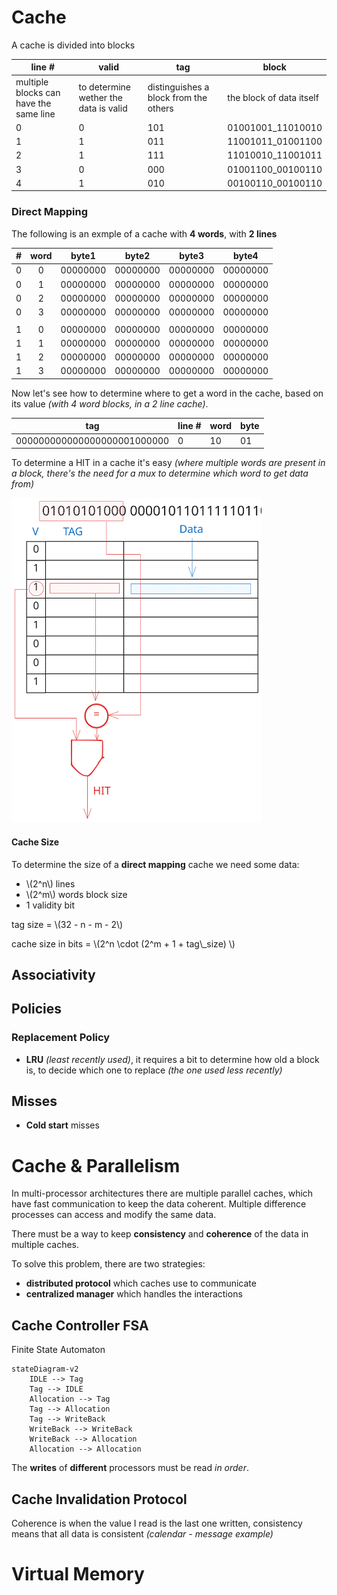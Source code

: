 # Cache

A cache is divided into blocks

| line # | valid | tag | block |
|--|--|--|--|
| multiple blocks can have the same line | to determine wether the data is valid | distinguishes a block from the others | the block of data itself |
| 0 | 0 | 101 | 01001001\_11010010 |
| 1 | 1 | 011 | 11001011\_01001100 |
| 2 | 1 | 111 | 11010010\_11001011 |
| 3 | 0 | 000 | 01001100\_00100110 |
| 4 | 1 | 010 | 00100110\_00100110 |


### Direct Mapping

The following is an exmple of a cache with **4 words**, with **2 lines**

| # | word | byte1 | byte2 | byte3 | byte4 |
|--|:--:|--|--|--|--|
| 0 | 0 | 00000000 | 00000000 | 00000000 | 00000000 |
| 0 | 1 | 00000000 | 00000000 | 00000000 | 00000000 |
| 0 | 2 | 00000000 | 00000000 | 00000000 | 00000000 |
| 0 | 3 | 00000000 | 00000000 | 00000000 | 00000000 |
||
| 1 | 0 | 00000000 | 00000000 | 00000000 | 00000000 |
| 1 | 1 | 00000000 | 00000000 | 00000000 | 00000000 |
| 1 | 2 | 00000000 | 00000000 | 00000000 | 00000000 |
| 1 | 3 | 00000000 | 00000000 | 00000000 | 00000000 |

Now let's see how to determine where to get a word in the cache, based on its value _(with 4 word blocks, in a 2 line cache)_.

| tag | line # | word | byte |
|--|--|--|--|
| 000000000000000000001000000 | 0 | 10 | 01 |

To determine a HIT in a cache it's easy _(where multiple words are present in a block, there's the need for a mux to determine which word to get data from)_

<div style="max-width: 400px">

![Cache Hit](./cache-hit.svg)

</div>

#### Cache Size

To determine the size of a **direct mapping** cache we need some data:
- \\(2^n\\) lines
- \\(2^m\\) words block size 
- 1 validity bit 

tag size = \\(32 - n - m - 2\\)

cache size in bits = \\(2^n \cdot (2^m + 1 + tag\\_size) \\)

## Associativity

## Policies

### Replacement Policy

- **LRU** _(least recently used)_, it requires a bit to determine how old a block is, to decide which one to replace _(the one used less recently)_

## Misses

- **Cold start** misses

# Cache & Parallelism

In multi-processor architectures there are multiple parallel caches, which have fast communication to keep the data coherent. Multiple difference processes can access and modify the same data.

There must be a way to keep **consistency** and **coherence** of the data in multiple caches.

To solve this problem, there are two strategies: 
- **distributed protocol** which caches use to communicate
- **centralized manager** which handles the interactions

## Cache Controller FSA

Finite State Automaton

```mermaid
stateDiagram-v2
    IDLE --> Tag
    Tag --> IDLE
    Allocation --> Tag
    Tag --> Allocation
    Tag --> WriteBack
    WriteBack --> WriteBack
    WriteBack --> Allocation
    Allocation --> Allocation
```

The **writes** of **different** processors must be read _in order_.

## Cache Invalidation Protocol

Coherence is when the value I read is the last one written, consistency means that all data is consistent _(calendar - message example)_

# Virtual Memory
